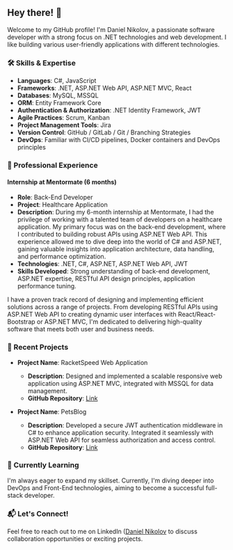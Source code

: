 ## Hey there! 👋

Welcome to my GitHub profile! I'm Daniel Nikolov, a passionate software developer with a strong focus on .NET technologies and web development. I like building various user-friendly applications with different technologies.

### 🛠️ Skills & Expertise

- **Languages**: C#, JavaScript
- **Frameworks**: .NET, ASP.NET Web API, ASP.NET MVC, React
- **Databases**: MySQL, MSSQL
- **ORM**: Entity Framework Core
- **Authentication & Authorization**: .NET Identity Framework, JWT
- **Agile Practices**: Scrum, Kanban
- **Project Management Tools**: Jira
- **Version Control**: GitHub / GitLab / Git / Branching Strategies
- **DevOps**: Familiar with CI/CD pipelines, Docker containers and DevOps principles

### 💼 Professional Experience

#### Internship at Mentormate (6 months)

- **Role**: Back-End Developer
- **Project**: Healthcare Application
- **Description**: During my 6-month internship at Mentormate, I had the privilege of working with a talented team of developers on a healthcare application. My primary focus was on the back-end development, where I contributed to building robust APIs using ASP.NET Web API. This experience allowed me to dive deep into the world of C# and ASP.NET, gaining valuable insights into application architecture, data handling, and performance optimization.
- **Technologies**: .NET, C#, ASP.NET, ASP.NET Web API, JWT 
- **Skills Developed**: Strong understanding of back-end development, ASP.NET expertise, RESTful API design principles, application performance tuning.

I have a proven track record of designing and implementing efficient solutions across a range of projects. From developing RESTful APIs using ASP.NET Web API to creating dynamic user interfaces with React/React-Bootstrap or ASP.NET MVC, I'm dedicated to delivering high-quality software that meets both user and business needs.

### 🚀 Recent Projects

- **Project Name**: RacketSpeed Web Application
  - **Description**: Designed and implemented a scalable responsive web application using ASP.NET MVC, integrated with MSSQL for data management.
  - **GitHub Repository**: [Link](https://github.com/NikolovDaniel/RacketSpeed)
  
- **Project Name**: PetsBlog
  - **Description**: Developed a secure JWT authentication middleware in C# to enhance application security. Integrated it seamlessly with ASP.NET Web API for seamless authorization and access control.
  - **GitHub Repository**: [Link](https://github.com/NikolovDaniel/PetsBlog)

### 🌱 Currently Learning

I'm always eager to expand my skillset. Currently, I'm diving deeper into DevOps and Front-End technologies, aiming to become a successful full-stack developer.

### 📬 Let's Connect!

Feel free to reach out to me on LinkedIn ([Daniel Nikolov](https://www.linkedin.com/in/daniel-nikolov-1090aa233/) to discuss collaboration opportunities or exciting projects.
